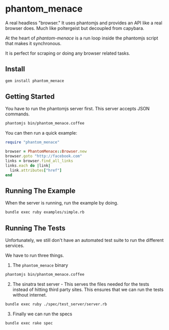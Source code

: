 # phantom_menace

A real headless "browser." It uses phantomjs and provides an API like a
real browser does. Much like poltergeist but decoupled from capybara.

At the heart of *phantom-menace* is a run loop
inside the phantomjs script that makes it synchronous.

It is perfect for scraping or doing any browser related tasks.

## Install

```sh
gem install phantom_menace
```

## Getting Started

You have to run the phantomjs server first. This server accepts JSON
commands.

```sh
phantomjs bin/phantom_menace.coffee
```

You can then run a quick example:

```ruby
require "phantom_menace"

browser = PhantomMenace::Browser.new
browser.goto "http://facebook.com"
links = browser.find_all_links
links.each do |link|
  link.attributes["href"]
end
```

## Running The Example

When the server is running, run the example by doing.

```sh
bundle exec ruby examples/simple.rb
```

## Running The Tests

Unfortunately, we still don't have an automated test suite to run the
different services.

We have to run three things.

1. The `phantom_menace` binary

```sh
phantomjs bin/phantom_menace.coffee
```

2. The sinatra test server - This serves the files needed for the tests
   instead of hitting third party sites. This ensures that we can run
   the tests without internet.

```sh
bundle exec ruby ./spec/test_server/server.rb
```

3. Finally we can run the specs

```sh
bundle exec rake spec
```
